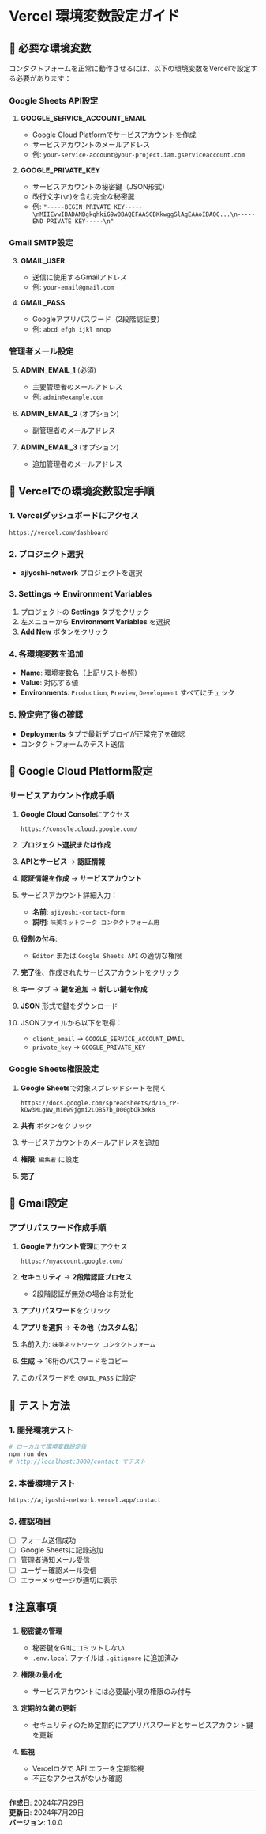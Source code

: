 # Vercel 環境変数設定ガイド

## 🔧 必要な環境変数

コンタクトフォームを正常に動作させるには、以下の環境変数をVercelで設定する必要があります：

### Google Sheets API設定

1. **GOOGLE_SERVICE_ACCOUNT_EMAIL**
   - Google Cloud Platformでサービスアカウントを作成
   - サービスアカウントのメールアドレス
   - 例: `your-service-account@your-project.iam.gserviceaccount.com`

2. **GOOGLE_PRIVATE_KEY**
   - サービスアカウントの秘密鍵（JSON形式）
   - 改行文字(`\n`)を含む完全な秘密鍵
   - 例: `"-----BEGIN PRIVATE KEY-----\nMIIEvwIBADANBgkqhkiG9w0BAQEFAASCBKkwggSlAgEAAoIBAQC...\n-----END PRIVATE KEY-----\n"`

### Gmail SMTP設定

3. **GMAIL_USER**
   - 送信に使用するGmailアドレス
   - 例: `your-email@gmail.com`

4. **GMAIL_PASS**
   - Googleアプリパスワード（2段階認証要）
   - 例: `abcd efgh ijkl mnop`

### 管理者メール設定

5. **ADMIN_EMAIL_1** (必須)
   - 主要管理者のメールアドレス
   - 例: `admin@example.com`

6. **ADMIN_EMAIL_2** (オプション)
   - 副管理者のメールアドレス

7. **ADMIN_EMAIL_3** (オプション)
   - 追加管理者のメールアドレス

## 🚀 Vercelでの環境変数設定手順

### 1. Vercelダッシュボードにアクセス
```
https://vercel.com/dashboard
```

### 2. プロジェクト選択
- **ajiyoshi-network** プロジェクトを選択

### 3. Settings → Environment Variables
1. プロジェクトの **Settings** タブをクリック
2. 左メニューから **Environment Variables** を選択
3. **Add New** ボタンをクリック

### 4. 各環境変数を追加
- **Name**: 環境変数名（上記リスト参照）
- **Value**: 対応する値
- **Environments**: `Production`, `Preview`, `Development` すべてにチェック

### 5. 設定完了後の確認
- **Deployments** タブで最新デプロイが正常完了を確認
- コンタクトフォームのテスト送信

## 🔐 Google Cloud Platform設定

### サービスアカウント作成手順

1. **Google Cloud Console**にアクセス
   ```
   https://console.cloud.google.com/
   ```

2. **プロジェクト選択または作成**

3. **APIとサービス** → **認証情報**

4. **認証情報を作成** → **サービスアカウント**

5. サービスアカウント詳細入力：
   - **名前**: `ajiyoshi-contact-form`
   - **説明**: `味美ネットワーク コンタクトフォーム用`

6. **役割の付与**:
   - `Editor` または `Google Sheets API` の適切な権限

7. **完了**後、作成されたサービスアカウントをクリック

8. **キー** タブ → **鍵を追加** → **新しい鍵を作成**

9. **JSON** 形式で鍵をダウンロード

10. JSONファイルから以下を取得：
    - `client_email` → `GOOGLE_SERVICE_ACCOUNT_EMAIL`
    - `private_key` → `GOOGLE_PRIVATE_KEY`

### Google Sheets権限設定

1. **Google Sheets**で対象スプレッドシートを開く
   ```
   https://docs.google.com/spreadsheets/d/16_rP-kDw3MLgNw_M16w9jgmi2LQB57b_D00gbQk3ek8
   ```

2. **共有** ボタンをクリック

3. サービスアカウントのメールアドレスを追加

4. **権限**: `編集者` に設定

5. **完了**

## 📧 Gmail設定

### アプリパスワード作成手順

1. **Googleアカウント管理**にアクセス
   ```
   https://myaccount.google.com/
   ```

2. **セキュリティ** → **2段階認証プロセス**
   - 2段階認証が無効の場合は有効化

3. **アプリパスワード**をクリック

4. **アプリを選択** → **その他（カスタム名）**

5. 名前入力: `味美ネットワーク コンタクトフォーム`

6. **生成** → 16桁のパスワードをコピー

7. このパスワードを `GMAIL_PASS` に設定

## 🧪 テスト方法

### 1. 開発環境テスト
```bash
# ローカルで環境変数設定後
npm run dev
# http://localhost:3000/contact でテスト
```

### 2. 本番環境テスト
```
https://ajiyoshi-network.vercel.app/contact
```

### 3. 確認項目
- [ ] フォーム送信成功
- [ ] Google Sheetsに記録追加
- [ ] 管理者通知メール受信
- [ ] ユーザー確認メール受信
- [ ] エラーメッセージが適切に表示

## ❗ 注意事項

1. **秘密鍵の管理**
   - 秘密鍵をGitにコミットしない
   - `.env.local` ファイルは `.gitignore` に追加済み

2. **権限の最小化**
   - サービスアカウントには必要最小限の権限のみ付与

3. **定期的な鍵の更新**
   - セキュリティのため定期的にアプリパスワードとサービスアカウント鍵を更新

4. **監視**
   - Vercelログで API エラーを定期監視
   - 不正なアクセスがないか確認

---

**作成日**: 2024年7月29日  
**更新日**: 2024年7月29日  
**バージョン**: 1.0.0